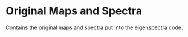 # Original Maps and Spectra

Contains the original maps and spectra put into the eigenspectra code.
